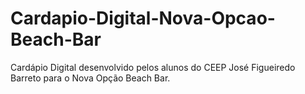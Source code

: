 # Cardapio-Digital-Nova-Opcao-Beach-Bar
 Cardápio Digital desenvolvido pelos alunos do CEEP José Figueiredo Barreto para o Nova Opção Beach Bar.

